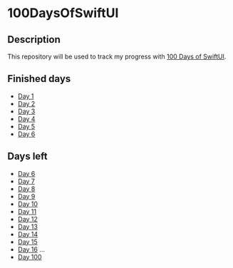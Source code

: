 # 100DaysOfSwiftUI

## Description

This repository will be used to track my progress with [100 Days of SwiftUI](https://www.hackingwithswift.com/100/swiftui).

## Finished days

* [Day 1](/Resources/Day_1/Day_1.md)
* [Day 2](/Resources/Day_2/Day_2.md)
* [Day 3](/Resources/Day_3/Day_3.md)
* [Day 4](/Resources/Day_4/Day_4.md)
* [Day 5](/Resources/Day_5/Day_5.md)
* [Day 6](/Resources/Day_6/Day_6.md)

## Days left

* [Day 6](/Resources/404.png)
* [Day 7](/Resources/404.png)
* [Day 8](/Resources/404.png)
* [Day 9](/Resources/404.png)
* [Day 10](/Resources/404.png)
* [Day 11](/Resources/404.png)
* [Day 12](/Resources/404.png)
* [Day 13](/Resources/404.png)
* [Day 14](/Resources/404.png)
* [Day 15](/Resources/404.png)
* [Day 16](/Resources/404.png)
...
* [Day 100](/Resources/404.png)